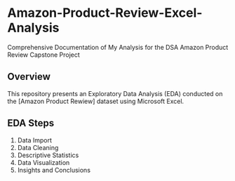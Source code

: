 # Amazon-Product-Review-Excel-Analysis
Comprehensive Documentation of My Analysis for the DSA Amazon Product Review Capstone Project

## Overview
This repository presents an Exploratory Data Analysis (EDA) conducted on the [Amazon Product Rewiew] dataset using Microsoft Excel.

## EDA Steps
1. Data Import
2. Data Cleaning
3. Descriptive Statistics
4. Data Visualization
5. Insights and Conclusions


